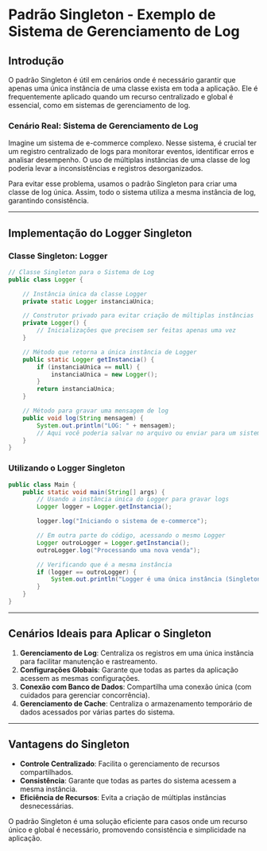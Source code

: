 
# Padrão Singleton - Exemplo de Sistema de Gerenciamento de Log

## Introdução
O padrão Singleton é útil em cenários onde é necessário garantir que apenas uma única instância de uma classe exista em toda a aplicação. Ele é frequentemente aplicado quando um recurso centralizado e global é essencial, como em sistemas de gerenciamento de log.

### Cenário Real: Sistema de Gerenciamento de Log
Imagine um sistema de e-commerce complexo. Nesse sistema, é crucial ter um registro centralizado de logs para monitorar eventos, identificar erros e analisar desempenho. O uso de múltiplas instâncias de uma classe de log poderia levar a inconsistências e registros desorganizados.

Para evitar esse problema, usamos o padrão Singleton para criar uma classe de log única. Assim, todo o sistema utiliza a mesma instância de log, garantindo consistência.

---

## Implementação do Logger Singleton

### Classe Singleton: Logger
```java
// Classe Singleton para o Sistema de Log
public class Logger {

    // Instância única da classe Logger
    private static Logger instanciaUnica;

    // Construtor privado para evitar criação de múltiplas instâncias
    private Logger() {
        // Inicializações que precisem ser feitas apenas uma vez
    }

    // Método que retorna a única instância de Logger
    public static Logger getInstancia() {
        if (instanciaUnica == null) {
            instanciaUnica = new Logger();
        }
        return instanciaUnica;
    }

    // Método para gravar uma mensagem de log
    public void log(String mensagem) {
        System.out.println("LOG: " + mensagem);
        // Aqui você poderia salvar no arquivo ou enviar para um sistema de monitoramento
    }
}
```

### Utilizando o Logger Singleton
```java
public class Main {
    public static void main(String[] args) {
        // Usando a instância única do Logger para gravar logs
        Logger logger = Logger.getInstancia();

        logger.log("Iniciando o sistema de e-commerce");

        // Em outra parte do código, acessando o mesmo Logger
        Logger outroLogger = Logger.getInstancia();
        outroLogger.log("Processando uma nova venda");

        // Verificando que é a mesma instância
        if (logger == outroLogger) {
            System.out.println("Logger é uma única instância (Singleton)!");
        }
    }
}
```

---

## Cenários Ideais para Aplicar o Singleton

1. **Gerenciamento de Log**: Centraliza os registros em uma única instância para facilitar manutenção e rastreamento.
2. **Configurações Globais**: Garante que todas as partes da aplicação acessem as mesmas configurações.
3. **Conexão com Banco de Dados**: Compartilha uma conexão única (com cuidados para gerenciar concorrência).
4. **Gerenciamento de Cache**: Centraliza o armazenamento temporário de dados acessados por várias partes do sistema.

---

## Vantagens do Singleton
- **Controle Centralizado**: Facilita o gerenciamento de recursos compartilhados.
- **Consistência**: Garante que todas as partes do sistema acessem a mesma instância.
- **Eficiência de Recursos**: Evita a criação de múltiplas instâncias desnecessárias.

O padrão Singleton é uma solução eficiente para casos onde um recurso único e global é necessário, promovendo consistência e simplicidade na aplicação.
